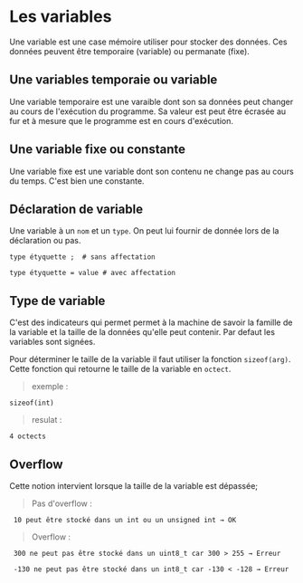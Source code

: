 # Les variables 

Une variable est une case mémoire utiliser pour stocker des données. Ces données peuvent être temporaire (variable) ou permanate (fixe). 

## Une variables temporaie ou variable

Une variable temporaire est une varaible dont son sa données peut changer au cours de l'exécution du programme. Sa valeur est peut être écrasée au fur et à mesure que le programme est en cours d'exécution. 

## Une variable fixe ou constante 

Une variable fixe est une variable dont son contenu ne change pas au cours du temps. C'est bien une constante. 

## Déclaration de variable 

Une variable à un ```nom``` et un ```type```. On peut lui fournir de donnée lors de la déclaration ou pas. 

```
type étyquette ;  # sans affectation 
```

```
type étyquette = value # avec affectation 
```

## Type de variable 

C'est des indicateurs qui permet permet à la machine de savoir la famille de la variable et la taille de la données qu'elle peut contenir. Par defaut les variables sont signées. 

Pour déterminer le taille de la variable il faut utiliser la fonction ```sizeof(arg)```. Cette fonction qui retourne le taille de la variable en ```octect```. 

>exemple :
```
sizeof(int)
```
>resulat : 
```
4 octects
```
## Overflow 
Cette notion intervient lorsque la taille de la variable est dépassée; 

> Pas d'overflow : 

```
 10 peut être stocké dans un int ou un unsigned int → OK
```
> Overflow : 
```
 300 ne peut pas être stocké dans un uint8_t car 300 > 255 → Erreur
```
```
 -130 ne peut pas être stocké dans un int8_t car -130 < -128 → Erreur
```

